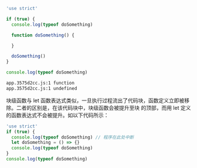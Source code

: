 

```js
'use strict'

if (true) {
  console.log(typeof doSomething)

  function doSomething() {

  }

  doSomething()
}

console.log(typeof doSomething)
```

```bash
app.3575d2cc.js:1 function
app.3575d2cc.js:1 undefined
```

块级函数与 let 函数表达式类似，一旦执行过程流出了代码块，函数定义立即被移除。二者的区别是，在该代码块中，块级函数会被提升至块
的顶部，而用 let 定义的函数表达式不会被提升。如以下代码所示：

```js
'use strict'
if (true) {
  console.log(typeof doSomething) // 程序在此处中断
  let doSomething = () => {}
  console.log(typeof doSomething)
}
console.log(typeof doSomething)
```